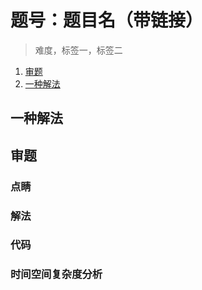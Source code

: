 # 题号：题目名（带链接）

> 难度，标签一，标签二

1. [审题](#审题)
2. [一种解法](#一种解法)

## 一种解法

## 审题

### 点睛

### 解法

### 代码

### 时间空间复杂度分析